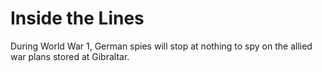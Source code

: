 # Inside the Lines
During World War 1, German spies will stop at nothing to spy on the allied war plans stored at Gibraltar.
